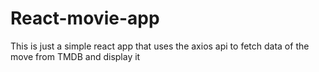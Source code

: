 # React-movie-app
This is just a simple react app that uses the axios api to fetch data of the move from TMDB and display it
